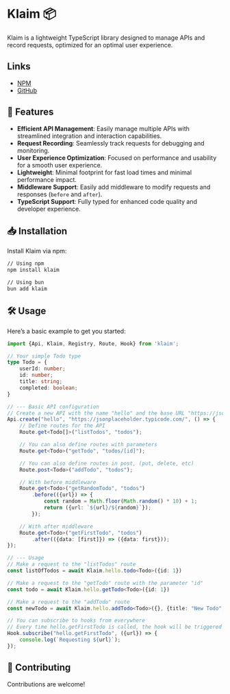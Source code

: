 # Klaim 📦

Klaim is a lightweight TypeScript library designed to manage APIs and record requests, optimized for an optimal user
experience.

## Links

- [NPM](https://www.npmjs.com/package/klaim)
- [GitHub](https://github.com/antharuu/klaim)

## 🚀 Features

- **Efficient API Management**: Easily manage multiple APIs with streamlined integration and interaction capabilities.
- **Request Recording**: Seamlessly track requests for debugging and monitoring.
- **User Experience Optimization**: Focused on performance and usability for a smooth user experience.
- **Lightweight**: Minimal footprint for fast load times and minimal performance impact.
- **Middleware Support**: Easily add middleware to modify requests and responses (`before` and `after`).
- **TypeScript Support**: Fully typed for enhanced code quality and developer experience.

## 📥 Installation

Install Klaim via npm:

```sh
// Using npm
npm install klaim

// Using bun
bun add klaim
```

## 🛠 Usage

Here’s a basic example to get you started:

```typescript
import {Api, Klaim, Registry, Route, Hook} from 'klaim';

// Your simple Todo type
type Todo = {
    userId: number;
    id: number;
    title: string;
    completed: boolean;
}

// --- Basic API configuration
// Create a new API with the name "hello" and the base URL "https://jsonplaceholder.typicode.com/"
Api.create("hello", "https://jsonplaceholder.typicode.com/", () => {
    // Define routes for the API
    Route.get<Todo[]>("listTodos", "todos");

    // You can also define routes with parameters
    Route.get<Todo>("getTodo", "todos/[id]");

    // You can also define routes in post, (put, delete, etc)
    Route.post<Todo>("addTodo", "todos");

    // With before middleware
    Route.get<Todo>("getRandomTodo", "todos")
        .before(({url}) => {
            const random = Math.floor(Math.random() * 10) + 1;
            return ({url: `${url}/${random}`});
        });

    // With after middleware
    Route.get<Todo>("getFirstTodo", "todos")
        .after(({data: [first]}) => ({data: first}));
});

// --- Usage
// Make a request to the "listTodos" route
const listOfTodos = await Klaim.hello.todo<Todo>({id: 1})

// Make a request to the "getTodo" route with the parameter "id"
const todo = await Klaim.hello.getTodo<Todo>({id: 1})

// Make a request to the "addTodo" route
const newTodo = await Klaim.hello.addTodo<Todo>({}, {title: "New Todo", completed: false, userId: 1})

// You can subscribe to hooks from everywhere
// Every time hello.getFirstTodo is called, the hook will be triggered
Hook.subscribe("hello.getFirstTodo", ({url}) => {
    console.log(`Requesting ${url}`);
});
```

## 🤝 Contributing

Contributions are welcome!
